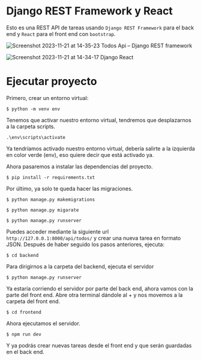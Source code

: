 # Django REST Framework y React

Esto es una REST API de tareas usando `Django REST Framework` para el back end y `React` para el front end con `bootstrap`.


![Screenshot 2023-11-21 at 14-35-23 Todos Api – Django REST framework](https://github.com/NikiDevelop/Django-react-tasks-v2/assets/105102619/f6a87855-75cb-420d-96c9-81e28b25c007)

![Screenshot 2023-11-21 at 14-34-17 Django React](https://github.com/NikiDevelop/Django-react-tasks-v2/assets/105102619/9e5ceee4-7331-4106-b031-bc6cfcf9551d)


# Ejecutar proyecto
Primero, crear un entorno virtual:


```
$ python -m venv env
```
Tenemos que activar nuestro entorno virtual, tendremos que desplazarnos a la carpeta scripts.
```
.\env\scripts\activate
```
Ya tendríamos activado nuestro entorno virtual, debería salirte a la izquierda en color verde (env), eso quiere decir que está activado ya.

Ahora pasaremos a instalar las dependencias del proyecto.
```
$ pip install -r requirements.txt
```

Por último, ya solo te queda hacer las migraciones.
```
$ python manage.py makemigrations
```
```
$ python manage.py migarate
```
```
$ python manage.py runserver
```

Puedes acceder mediante la siguiente url `http://127.0.0.1:8000/api/todos/` y crear una nueva tarea en formato JSON.
Después de haber seguido los pasos anteriores, ejecuta: 

```
$ cd backend

```
Para dirigirnos a la carpeta del backend, ejecuta el servidor
```
$ python manage.py runserver

```
Ya estaría corriendo el servidor por parte del back end, ahora vamos con la parte del front end.
Abre otra terminal dándole al + y nos movemos a la carpeta del front end.
```
$ cd frontend

```
Ahora ejecutamos el servidor.
```
$ npm run dev

```
Y ya podrás crear nuevas tareas desde el front end y que serán guardadas en el back end.
